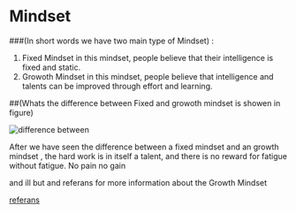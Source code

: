 # Mindset
###(In short words we have two main type of  Mindset) :
1. Fixed Mindset in this mindset, people believe that their intelligence is fixed and static. 
2. Growoth Mindset in this mindset, people believe that intelligence and talents can be improved through effort and learning.


##(Whats the difference between Fixed and growoth mindset is showen in figure) 


![difference between](https://i2.wp.com/atlassianblog.wpengine.com/wp-content/uploads/NewGrowthMindset2.png?resize=768%2C960&ssl=1)

After we have seen the difference between a fixed mindset and an growth mindset , the hard work is in itself a talent, and there is no reward for fatigue without fatigue.
No pain no gain 

and ill but and referans for more information about the Growth Mindset

[referans](https://www.atlassian.com/blog/inside-atlassian/growth-mindset)
